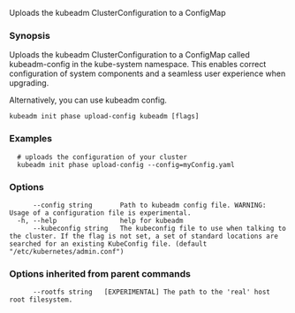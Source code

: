 
Uploads the kubeadm ClusterConfiguration to a ConfigMap

### Synopsis

Uploads the kubeadm ClusterConfiguration to a ConfigMap called kubeadm-config in the kube-system namespace. This enables correct configuration of system components and a seamless user experience when upgrading. 

Alternatively, you can use kubeadm config.

```
kubeadm init phase upload-config kubeadm [flags]
```

### Examples

```
  # uploads the configuration of your cluster
  kubeadm init phase upload-config --config=myConfig.yaml
```

### Options

```
      --config string       Path to kubeadm config file. WARNING: Usage of a configuration file is experimental.
  -h, --help                help for kubeadm
      --kubeconfig string   The kubeconfig file to use when talking to the cluster. If the flag is not set, a set of standard locations are searched for an existing KubeConfig file. (default "/etc/kubernetes/admin.conf")
```

### Options inherited from parent commands

```
      --rootfs string   [EXPERIMENTAL] The path to the 'real' host root filesystem.
```

